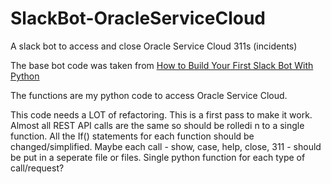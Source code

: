 # SlackBot-OracleServiceCloud
A slack bot to access and close Oracle Service Cloud 311s (incidents)

The base bot code was taken from [How to Build Your First Slack Bot With Python](https://www.fullstackpython.com/blog/build-first-slack-bot-python.html)

The functions are my python code to access Oracle Service Cloud.

This code needs a LOT of refactoring. This is a first pass to make it work. Almost all REST API calls are the same so should be rolledi n to a single function. All the If() statements for each function should be changed/simplified. Maybe each call - show, case, help, close, 311 - should be put in a seperate file or files. Single python function for each type of call/request?
